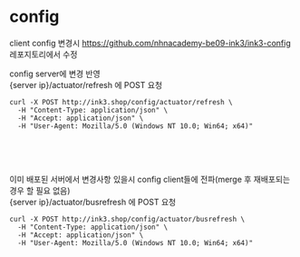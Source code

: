# config

client config 변경시 https://github.com/nhnacademy-be09-ink3/ink3-config 레포지토리에서 수정 <br>

config server에 변경 반영 <br>
{server ip}/actuator/refresh 에 POST 요청 <br>
<pre><code>curl -X POST http://ink3.shop/config/actuator/refresh \
  -H "Content-Type: application/json" \
  -H "Accept: application/json" \
  -H "User-Agent: Mozilla/5.0 (Windows NT 10.0; Win64; x64)"
 </code></pre> <br><br>
이미 배포된 서버에서 변경사항 있을시 config client들에 전파(merge 후 재배포되는 경우 할 필요 없음) <br>
{server ip}/actuator/busrefresh 에 POST 요청 <br>
<pre><code>curl -X POST http://ink3.shop/config/actuator/busrefresh \
  -H "Content-Type: application/json" \
  -H "Accept: application/json" \
  -H "User-Agent: Mozilla/5.0 (Windows NT 10.0; Win64; x64)"
 </code></pre> <br><br>
